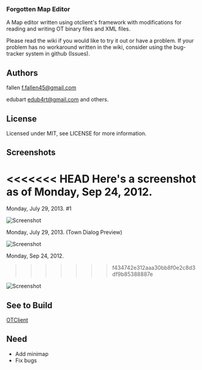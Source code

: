 ### Forgotten Map Editor

A Map editor written using otclient's framework with modifications for reading and writing OT binary files and XML files.

Please read the wiki if you would like to try it out or have a problem.  If your problem has no workaround written in the wiki, consider using the bug-tracker system in github (Issues).

## Authors

fallen <f.fallen45@gmail.com>

edubart <edub4rt@gmail.com> and others.

## License

Licensed under MIT,  see LICENSE for more information.

## Screenshots

<<<<<<< HEAD
Here's a screenshot as of Monday, Sep 24, 2012.
=======
Monday, July 29, 2013. #1

![Screenshot](http://i.imgur.com/M9KGjE0.jpg)

Monday, July 29, 2013. (Town Dialog Preview)

![Screenshot](http://i.imgur.com/b2lQ8Ft.jpg)

Monday, Sep 24, 2012.
>>>>>>> f434742e312aaa30bb8f0e2c8d3df9b85388887e

![Screenshot](http://i.imgur.com/CZVqM.jpg)

## See to Build

[OTClient](https://github.com/edubart/otclient)

## Need
- Add minimap
- Fix bugs
